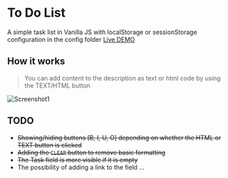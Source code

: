 # To Do List

A simple task list in Vanilla JS with localStorage or sessionStorage configuration in the config folder
[Live DEMO](https://tomik23.github.io/ToDoList/)

## How it works

>You can add content to the description as text or html code by using the TEXT/HTML button

![Screenshot1](https://github.com/tomik23/ToDoList/blob/master/static/examples.png)

## TODO
- ~~Showing/hiding buttons [B, I, U, O] depending on whether the HTML or TEXT button is clicked~~
- ~~Adding the `CLEAR` button to remove basic formatting~~
- ~~The Task field is more visible if it is empty~~
- The possibility of adding a link to the field
...